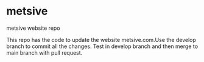 # metsive
metsive website repo


This repo has the code to update the website metsive.com.Use the develop branch to commit all the changes. Test in develop branch and then merge to main branch with pull request.
